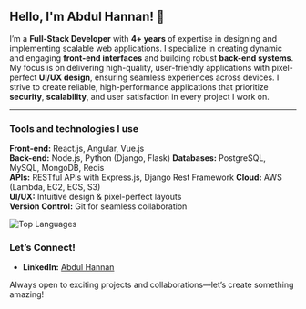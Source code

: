 ## Hello, I'm **Abdul Hannan**! 👋 

I’m a **Full-Stack Developer** with **4+ years** of expertise in designing and implementing scalable web applications. I specialize in creating dynamic and engaging **front-end interfaces** and building robust **back-end systems**. My focus is on delivering high-quality, user-friendly applications with pixel-perfect **UI/UX design**, ensuring seamless experiences across devices. I strive to create reliable, high-performance applications that prioritize **security**, **scalability**, and user satisfaction in every project I work on.

---

### **Tools and technologies I use**

**Front-end:** React.js, Angular, Vue.js  
**Back-end:** Node.js, Python (Django, Flask)
**Databases:** PostgreSQL, MySQL, MongoDB, Redis  
**APIs:** RESTful APIs with Express.js, Django Rest Framework
**Cloud:** AWS (Lambda, EC2, ECS, S3)  
**UI/UX:** Intuitive design & pixel-perfect layouts  
**Version Control:** Git for seamless collaboration

![Top Languages](https://github-readme-stats.vercel.app/api/top-langs/?username=ahmedfiazjan&layout=compact&theme=dark)

### **Let’s Connect!**
- **LinkedIn:** [Abdul Hannan](https://linkedin.com/in/abdullhanan709)

Always open to exciting projects and collaborations—let’s create something amazing!
